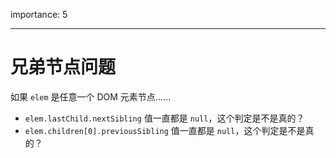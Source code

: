 importance: 5

---

# 兄弟节点问题

如果 `elem` 是任意一个 DOM 元素节点……

- `elem.lastChild.nextSibling` 值一直都是 `null`，这个判定是不是真的？
- `elem.children[0].previousSibling` 值一直都是 `null`，这个判定是不是真的？
